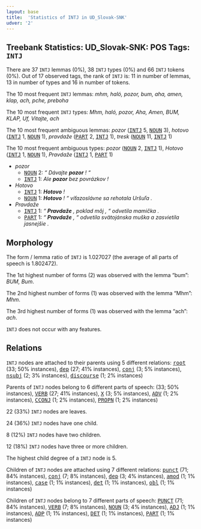 ```yaml
---
layout: base
title:  'Statistics of INTJ in UD_Slovak-SNK'
udver: '2'
---
```


## Treebank Statistics: UD_Slovak-SNK: POS Tags: `INTJ`

There are 37 `INTJ` lemmas (0%), 38 `INTJ` types (0%) and 66 `INTJ` tokens (0%).
Out of 17 observed tags, the rank of `INTJ` is: 11 in number of lemmas, 13 in number of types and 16 in number of tokens.

The 10 most frequent `INTJ` lemmas: <em>mhm, haló, pozor, bum, aha, amen, klap, ach, pche, preboha</em>

The 10 most frequent `INTJ` types:  <em>Mhm, haló, pozor, Aha, Amen, BUM, KLAP, Uf, Vitajte, ach</em>

The 10 most frequent ambiguous lemmas: <em>pozor</em> (<tt><a href="sk_snk-pos-INTJ.html">INTJ</a></tt> 5, <tt><a href="sk_snk-pos-NOUN.html">NOUN</a></tt> 3), <em>hotovo</em> (<tt><a href="sk_snk-pos-INTJ.html">INTJ</a></tt> 1, <tt><a href="sk_snk-pos-NOUN.html">NOUN</a></tt> 1), <em>pravdaže</em> (<tt><a href="sk_snk-pos-PART.html">PART</a></tt> 2, <tt><a href="sk_snk-pos-INTJ.html">INTJ</a></tt> 1), <em>tresk</em> (<tt><a href="sk_snk-pos-NOUN.html">NOUN</a></tt> 11, <tt><a href="sk_snk-pos-INTJ.html">INTJ</a></tt> 1)

The 10 most frequent ambiguous types:  <em>pozor</em> (<tt><a href="sk_snk-pos-NOUN.html">NOUN</a></tt> 2, <tt><a href="sk_snk-pos-INTJ.html">INTJ</a></tt> 1), <em>Hotovo</em> (<tt><a href="sk_snk-pos-INTJ.html">INTJ</a></tt> 1, <tt><a href="sk_snk-pos-NOUN.html">NOUN</a></tt> 1), <em>Pravdaže</em> (<tt><a href="sk_snk-pos-INTJ.html">INTJ</a></tt> 1, <tt><a href="sk_snk-pos-PART.html">PART</a></tt> 1)


* <em>pozor</em>
  * <tt><a href="sk_snk-pos-NOUN.html">NOUN</a></tt> 2: <em>“ Dávajte <b>pozor</b> ! “</em>
  * <tt><a href="sk_snk-pos-INTJ.html">INTJ</a></tt> 1: <em>Ale <b>pozor</b> bez povrázkov !</em>
* <em>Hotovo</em>
  * <tt><a href="sk_snk-pos-INTJ.html">INTJ</a></tt> 1: <em><b>Hotovo</b> !</em>
  * <tt><a href="sk_snk-pos-NOUN.html">NOUN</a></tt> 1: <em><b>Hotovo</b> ! “ víťazoslávne sa rehotala Uršuľa .</em>
* <em>Pravdaže</em>
  * <tt><a href="sk_snk-pos-INTJ.html">INTJ</a></tt> 1: <em>“ <b>Pravdaže</b> , poklad môj , “ odvetila mamička .</em>
  * <tt><a href="sk_snk-pos-PART.html">PART</a></tt> 1: <em>“ <b>Pravdaže</b> , “ odvetila svätojánska muška a zasvietila jasnejšie .</em>

## Morphology

The form / lemma ratio of `INTJ` is 1.027027 (the average of all parts of speech is 1.802472).

The 1st highest number of forms (2) was observed with the lemma “bum”: <em>BUM, Bum</em>.

The 2nd highest number of forms (1) was observed with the lemma “Mhm”: <em>Mhm</em>.

The 3rd highest number of forms (1) was observed with the lemma “ach”: <em>ach</em>.

`INTJ` does not occur with any features.


## Relations

`INTJ` nodes are attached to their parents using 5 different relations: <tt><a href="sk_snk-dep-root.html">root</a></tt> (33; 50% instances), <tt><a href="sk_snk-dep-dep.html">dep</a></tt> (27; 41% instances), <tt><a href="sk_snk-dep-conj.html">conj</a></tt> (3; 5% instances), <tt><a href="sk_snk-dep-nsubj.html">nsubj</a></tt> (2; 3% instances), <tt><a href="sk_snk-dep-discourse.html">discourse</a></tt> (1; 2% instances)

Parents of `INTJ` nodes belong to 6 different parts of speech:  (33; 50% instances), <tt><a href="sk_snk-pos-VERB.html">VERB</a></tt> (27; 41% instances), <tt><a href="sk_snk-pos-X.html">X</a></tt> (3; 5% instances), <tt><a href="sk_snk-pos-ADV.html">ADV</a></tt> (1; 2% instances), <tt><a href="sk_snk-pos-CCONJ.html">CCONJ</a></tt> (1; 2% instances), <tt><a href="sk_snk-pos-PROPN.html">PROPN</a></tt> (1; 2% instances)

22 (33%) `INTJ` nodes are leaves.

24 (36%) `INTJ` nodes have one child.

8 (12%) `INTJ` nodes have two children.

12 (18%) `INTJ` nodes have three or more children.

The highest child degree of a `INTJ` node is 5.

Children of `INTJ` nodes are attached using 7 different relations: <tt><a href="sk_snk-dep-punct.html">punct</a></tt> (71; 84% instances), <tt><a href="sk_snk-dep-conj.html">conj</a></tt> (7; 8% instances), <tt><a href="sk_snk-dep-dep.html">dep</a></tt> (3; 4% instances), <tt><a href="sk_snk-dep-amod.html">amod</a></tt> (1; 1% instances), <tt><a href="sk_snk-dep-case.html">case</a></tt> (1; 1% instances), <tt><a href="sk_snk-dep-det.html">det</a></tt> (1; 1% instances), <tt><a href="sk_snk-dep-obl.html">obl</a></tt> (1; 1% instances)

Children of `INTJ` nodes belong to 7 different parts of speech: <tt><a href="sk_snk-pos-PUNCT.html">PUNCT</a></tt> (71; 84% instances), <tt><a href="sk_snk-pos-VERB.html">VERB</a></tt> (7; 8% instances), <tt><a href="sk_snk-pos-NOUN.html">NOUN</a></tt> (3; 4% instances), <tt><a href="sk_snk-pos-ADJ.html">ADJ</a></tt> (1; 1% instances), <tt><a href="sk_snk-pos-ADP.html">ADP</a></tt> (1; 1% instances), <tt><a href="sk_snk-pos-DET.html">DET</a></tt> (1; 1% instances), <tt><a href="sk_snk-pos-PART.html">PART</a></tt> (1; 1% instances)

